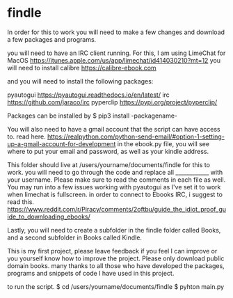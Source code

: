 # findle

In order for this to work you will need to make a few changes and download a few packages and programs.

you will need to have an IRC client running. For this, I am using LimeChat for MacOS
https://itunes.apple.com/us/app/limechat/id414030210?mt=12
you will need to install calibre
https://calibre-ebook.com

and you will need to install the following packages:

pyautogui
https://pyautogui.readthedocs.io/en/latest/
irc
https://github.com/jaraco/irc
pyperclip
https://pypi.org/project/pyperclip/

Packages can be installed by $ pip3 install -packagename-

You will also need to have a gmail account that the script can have access to. read here.
https://realpython.com/python-send-email/#option-1-setting-up-a-gmail-account-for-development
in the ebook.py file, you will see where to put your email and password, as well as your kindle address.

This folder should live at /users/yourname/documents/findle for this to work. you will need to go through the code and replace all ____________ with your username. Please make sure to read the comments in each file as well. You may run into a few issues working with pyautogui as I've set it to work when limechat is fullscreen. in order to connect to Ebooks IRC, i suggest to read this.
https://www.reddit.com/r/Piracy/comments/2oftbu/guide_the_idiot_proof_guide_to_downloading_ebooks/

Lastly, you will need to create a subfolder in the findle folder called Books, and a second subfolder in Books called Kindle.

This is my first project, please leave feedback if you feel I can improve or you yourself know how to improve the project.
Please only download public domain books.
many thanks to all those who have developed the packages, programs and snippets of code I have used in this project.

to run the script.
$ cd /users/yourname/documents/findle
$ pyhton main.py

